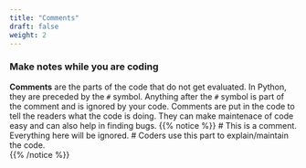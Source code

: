 ```yaml
---
title: "Comments"
draft: false
weight: 2
---
```


### Make notes while you are coding

**Comments** are the parts of the code that do not get evaluated. In Python, they are preceded by the `#` symbol. Anything after the `#` symbol is part of the comment and is ignored by your code. Comments are put in the code to tell the readers what the code is doing. They can make maintenace of code easy and can also help in finding bugs.
    {{% notice %}}
    \# This is a comment. Everything here will be ignored.                                  \# Coders use this part to explain/maintain the code.              
    {{% /notice %}}

